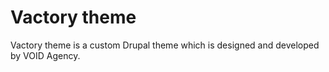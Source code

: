 # Vactory theme
Vactory theme is a custom Drupal theme which is designed and developed by VOID Agency.